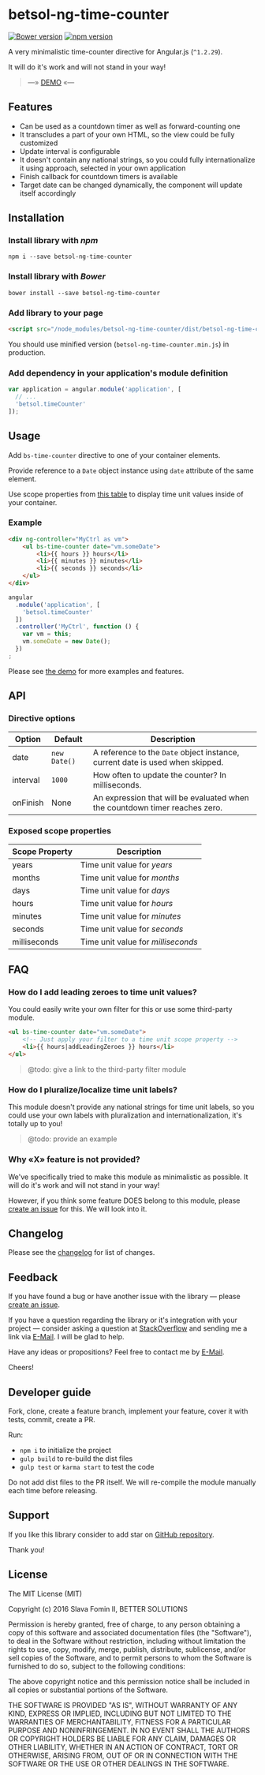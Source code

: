 # betsol-ng-time-counter

[![Bower version](https://badge.fury.io/bo/betsol-ng-time-counter.svg)](http://badge.fury.io/bo/betsol-ng-time-counter)
[![npm version](https://badge.fury.io/js/betsol-ng-time-counter.svg)](http://badge.fury.io/js/betsol-ng-time-counter)


A very minimalistic time-counter directive for Angular.js (`^1.2.29`).

It will do it's work and will not stand in your way!

> —» [DEMO][demo] «—


## Features

- Can be used as a countdown timer as well as forward-counting one
- It transcludes a part of your own HTML, so the view could be fully customized
- Update interval is configurable
- It doesn't contain any national strings, so you could fully internationalize it
  using approach, selected in your own application
- Finish callback for countdown timers is available
- Target date can be changed dynamically, the component will update itself accordingly


## Installation

### Install library with *npm*

`npm i --save betsol-ng-time-counter`


### Install library with *Bower*

`bower install --save betsol-ng-time-counter`


### Add library to your page

``` html
<script src="/node_modules/betsol-ng-time-counter/dist/betsol-ng-time-counter.js"></script>
```

You should use minified version (`betsol-ng-time-counter.min.js`) in production.


### Add dependency in your application's module definition

``` javascript
var application = angular.module('application', [
  // ...
  'betsol.timeCounter'
]);
```


## Usage

Add `bs-time-counter` directive to one of your container elements.

Provide reference to a `Date` object instance using `date` attribute of the same element.

Use scope properties from [this table](#exposed-scope-properties) to display time unit values inside of your container.


### Example

```html
<div ng-controller="MyCtrl as vm">
    <ul bs-time-counter date="vm.someDate">
        <li>{{ hours }} hours</li>
        <li>{{ minutes }} minutes</li>
        <li>{{ seconds }} seconds</li>
    </ul>
</div>
```

```js
angular
  .module('application', [
    'betsol.timeCounter'
  ])
  .controller('MyCtrl', function () {
    var vm = this;
    vm.someDate = new Date();
  })
;
```

Please see [the demo][demo] for more examples and features.


## API

### Directive options

| Option   | Default      | Description
| -------- | ------------ | ------------------------------------------------------------------------------
| date     | `new Date()` | A reference to the `Date` object instance, current date is used when skipped.
| interval | `1000`       | How often to update the counter? In milliseconds.
| onFinish | None         | An expression that will be evaluated when the countdown timer reaches zero.


### Exposed scope properties

| Scope Property | Description
| -------------- | -----------------------------------
| years          | Time unit value for *years*
| months         | Time unit value for *months*
| days           | Time unit value for *days*
| hours          | Time unit value for *hours*
| minutes        | Time unit value for *minutes*
| seconds        | Time unit value for *seconds*
| milliseconds   | Time unit value for *milliseconds*


## FAQ

### How do I add leading zeroes to time unit values?

You could easily write your own filter for this or use some third-party module.

```html
<ul bs-time-counter date="vm.someDate">
    <!-- Just apply your filter to a time unit scope property -->
    <li>{{ hours|addLeadingZeroes }} hours</li>
</ul>
```

> @todo: give a link to the third-party filter module


### How do I pluralize/localize time unit labels?

This module doesn't provide any national strings for time unit labels, so you could use
your own labels with pluralization and internationalization, it's totally up to you!

> @todo: provide an example


### Why «X» feature is not provided?

We've specifically tried to make this module as minimalistic as possible.
It will do it's work and will not stand in your way!

However, if you think some feature DOES belong to this module,
please [create an issue][new-issue] for this. We will look into it.


## Changelog

Please see the [changelog][changelog] for list of changes.


## Feedback

If you have found a bug or have another issue with the library —
please [create an issue][new-issue].

If you have a question regarding the library or it's integration with your project —
consider asking a question at [StackOverflow][so-ask] and sending me a
link via [E-Mail][email]. I will be glad to help.

Have any ideas or propositions? Feel free to contact me by [E-Mail][email].

Cheers!


## Developer guide

Fork, clone, create a feature branch, implement your feature, cover it with tests, commit, create a PR.

Run:

- `npm i` to initialize the project
- `gulp build` to re-build the dist files
- `gulp test` or `karma start` to test the code

Do not add dist files to the PR itself.
We will re-compile the module manually each time before releasing.


## Support

If you like this library consider to add star on [GitHub repository][repo-gh].

Thank you!


## License

The MIT License (MIT)

Copyright (c) 2016 Slava Fomin II, BETTER SOLUTIONS

Permission is hereby granted, free of charge, to any person obtaining a copy
of this software and associated documentation files (the "Software"), to deal
in the Software without restriction, including without limitation the rights
to use, copy, modify, merge, publish, distribute, sublicense, and/or sell
copies of the Software, and to permit persons to whom the Software is
furnished to do so, subject to the following conditions:

The above copyright notice and this permission notice shall be included in
all copies or substantial portions of the Software.

THE SOFTWARE IS PROVIDED "AS IS", WITHOUT WARRANTY OF ANY KIND, EXPRESS OR
IMPLIED, INCLUDING BUT NOT LIMITED TO THE WARRANTIES OF MERCHANTABILITY,
FITNESS FOR A PARTICULAR PURPOSE AND NONINFRINGEMENT. IN NO EVENT SHALL THE
AUTHORS OR COPYRIGHT HOLDERS BE LIABLE FOR ANY CLAIM, DAMAGES OR OTHER
LIABILITY, WHETHER IN AN ACTION OF CONTRACT, TORT OR OTHERWISE, ARISING FROM,
OUT OF OR IN CONNECTION WITH THE SOFTWARE OR THE USE OR OTHER DEALINGS IN
THE SOFTWARE.

  [changelog]: changelog.md
  [so-ask]:    http://stackoverflow.com/questions/ask?tags=angularjs,javascript
  [email]:     mailto:s.fomin@betsol.ru
  [new-issue]: https://github.com/betsol/ng-time-counter/issues/new
  [gulp]:      http://gulpjs.com/
  [repo-gh]:   https://github.com/betsol/ng-time-counter
  [demo]:      http://betsol.github.io/ng-time-counter/
